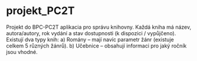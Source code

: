 # projekt_PC2T
Projekt do BPC-PC2T 
aplikacia pro správu knihovny. Každá kniha má název, autora/autory, rok vydání
a stav dostupnosti (k dispozici / vypůjčeno). Existují dva typy knih:
a) Romány – mají navíc parametr žánr (existuje celkem 5 různých žánrů).
b) Učebnice – obsahují informaci pro jaký ročník jsou vhodné.
